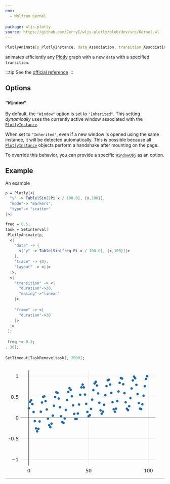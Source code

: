 ```yaml
---
env:
  - Wolfram Kernel

package: wljs-plotly
source: https://github.com/JerryI/wljs-plotly/blob/dev/src/Kernel.wl
---
```

```mathematica
PlotlyAnimate[p_PlotlyInstance, data_Association, transition_Association, opts___]
```

animates efficiently any [Plotly](frontend/Reference/Plotly/Plotly.md) graph with a new `data` with a specified `transition`. 

:::tip
See the [official reference](https://plotly.com/javascript/plotlyjs-function-reference/)
:::

## Options
### `"Window"`
By default, the `"Window"` option is set to `"Inherited"`. This setting *dynamically* uses the currently active window associated with the [`PlotlyInstance`](frontend/Reference/Plotly/PlotlyInstance.md).

When set to `"Inherited"`, even if a new window is opened using the same instance, it will be detected automatically. This is possible because all [`PlotlyInstance`](frontend/Reference/Plotly/PlotlyInstance.md) objects perform a handshake after mounting on the page.

To override this behavior, you can provide a specific [`WindowObj`](frontend/Reference/Frontend%20IO/WindowObj.md) as an option.


## Example
An example

```mathematica
p = Plotly[<|
  "y" -> Table[Sin[2Pi x / 100.0], {x,100}],
  "mode"-> "markers",
  "type"-> "scatter"
|>]
```

```mathematica
freq = 0.5;
task = SetInterval[
 PlotlyAnimate[p, 
  <|
    "data" -> {
      <|"y" -> Table[Sin[freq Pi x / 100.0], {x,100}]|>
    },
    "trace" -> {0},
    "layout" -> <||>
  |>,
  <|
    "transition" -> <|
      "duration"->30,
      "easing"->"linear"
    |>,
    
    "frame" -> <|
      "duration"->30
    |>
  |>
 ];

 freq += 0.3;
, 30];

SetTimeout[TaskRemove[task], 2000];
```

![](../../../imgs/PlotlyAnimate-ezgif.com-optipng.png)
